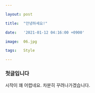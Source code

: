 ```yaml
---

layout:	post

title:	"안녕하세요!"

date:	'2021-01-12 04:16:00 +0900'

image:	06.jpg

tags:	Style

---
```




### 첫글입니다

시작이 꽤 어렵네요. 차분히 꾸려나가겠습니다. 

